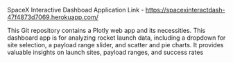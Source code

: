 SpaceX Interactive Dashboad Application 
Link - https://spacexinteractdash-47f4873d7069.herokuapp.com/

This Git repository contains a Plotly web app and its necessities. This dashboard app is for analyzing rocket launch data, including a dropdown for site selection, a payload range slider, and scatter and pie charts. It provides valuable insights on launch sites, payload ranges, and success rates
